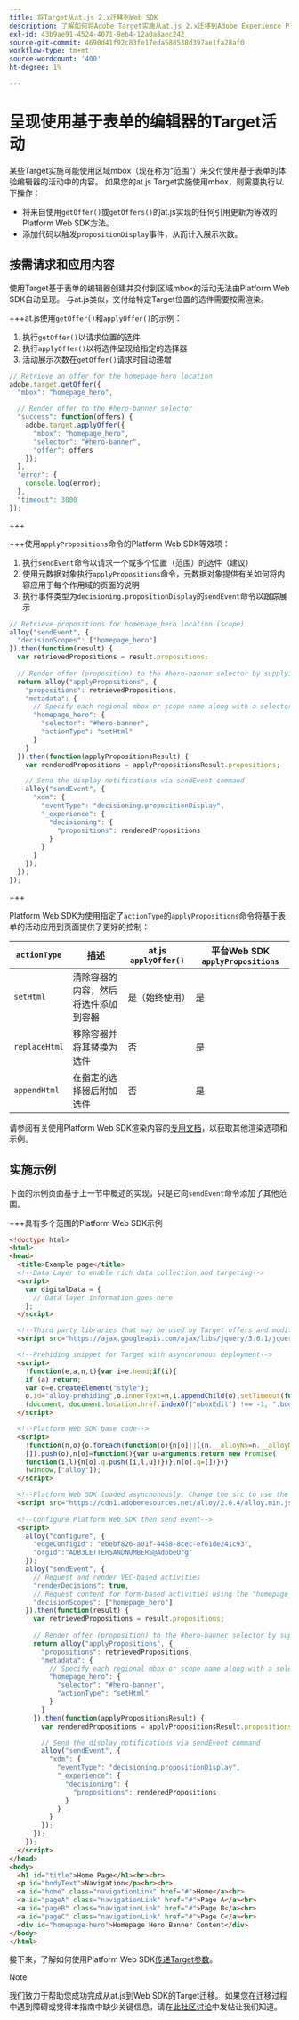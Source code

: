 ```yaml
---
title: 将Target从at.js 2.x迁移到Web SDK
description: 了解如何将Adobe Target实施从at.js 2.x迁移到Adobe Experience Platform Web SDK。 主题包括库概述、实施差异和其他值得注意的标注。
exl-id: 43b9ae91-4524-4071-9eb4-12a0a8aec242
source-git-commit: 4690d41f92c83fe17eda588538d397ae1fa28af0
workflow-type: tm+mt
source-wordcount: '400'
ht-degree: 1%

---
```


# 呈现使用基于表单的编辑器的Target活动

某些Target实施可能使用区域mbox（现在称为“范围”）来交付使用基于表单的体验编辑器的活动中的内容。 如果您的at.js Target实施使用mbox，则需要执行以下操作：

* 将来自使用`getOffer()`或`getOffers()`的at.js实现的任何引用更新为等效的Platform Web SDK方法。
* 添加代码以触发`propositionDisplay`事件，从而计入展示次数。

## 按需请求和应用内容

使用Target基于表单的编辑器创建并交付到区域mbox的活动无法由Platform Web SDK自动呈现。 与at.js类似，交付给特定Target位置的选件需要按需渲染。


+++at.js使用`getOffer()`和`applyOffer()`的示例：

1. 执行`getOffer()`以请求位置的选件
1. 执行`applyOffer()`以将选件呈现给指定的选择器
1. 活动展示次数在`getOffer()`请求时自动递增

```JavaScript
// Retrieve an offer for the homepage-hero location
adobe.target.getOffer({
  "mbox": "homepage_hero",

  // Render offer to the #hero-banner selector
  "success": function(offers) {
    adobe.target.applyOffer({
      "mbox": "homepage_hero",
      "selector": "#hero-banner",
      "offer": offers
    });
  },
  "error": {
    console.log(error);
  },
  "timeout": 3000
});
```

+++

+++使用`applyPropositions`命令的Platform Web SDK等效项：

1. 执行`sendEvent`命令以请求一个或多个位置（范围）的选件（建议）
1. 使用元数据对象执行`applyPropositions`命令，元数据对象提供有关如何将内容应用于每个作用域的页面的说明
1. 执行事件类型为`decisioning.propositionDisplay`的`sendEvent`命令以跟踪展示

```JavaScript
// Retrieve propositions for homepage_hero location (scope)
alloy("sendEvent", {
  "decisionScopes": ["homepage_hero"]
}).then(function(result) {
  var retrievedPropositions = result.propositions;
    
  // Render offer (proposition) to the #hero-banner selector by supplying extra metadata
  return alloy("applyPropositions", {
    "propositions": retrievedPropositions,
    "metadata": {
      // Specify each regional mbox or scope name along with a selector and actionType
      "homepage_hero": {
        "selector": "#hero-banner",
        "actionType": "setHtml"
      }
    }
  }).then(function(applyPropositionsResult) {
    var renderedPropositions = applyPropositionsResult.propositions;

    // Send the display notifications via sendEvent command
    alloy("sendEvent", {
      "xdm": {
        "eventType": "decisioning.propositionDisplay",
        "_experience": {
          "decisioning": {
            "propositions": renderedPropositions
          }
        }
      }
    });
  });
});
```

+++

Platform Web SDK为使用指定了`actionType`的`applyPropositions`命令将基于表单的活动应用到页面提供了更好的控制：

| `actionType` | 描述 | at.js `applyOffer()` | 平台Web SDK `applyPropositions` |
| --- | --- | --- | --- |
| `setHtml` | 清除容器的内容，然后将选件添加到容器 | 是（始终使用） | 是 |
| `replaceHtml` | 移除容器并将其替换为选件 | 否 | 是 |
| `appendHtml` | 在指定的选择器后附加选件 | 否 | 是 |

请参阅有关使用Platform Web SDK渲染内容的[专用文档](https://experienceleague.adobe.com/docs/experience-platform/edge/personalization/rendering-personalization-content.html?lang=zh-Hans)，以获取其他渲染选项和示例。

## 实施示例

下面的示例页面基于上一节中概述的实现，只是它向`sendEvent`命令添加了其他范围。

+++具有多个范围的Platform Web SDK示例

```HTML
<!doctype html>
<html>
<head>
  <title>Example page</title>
  <!--Data Layer to enable rich data collection and targeting-->
  <script>
    var digitalData = { 
      // Data layer information goes here
    };
  </script>

  <!--Third party libraries that may be used by Target offers and modifications-->
  <script src="https://ajax.googleapis.com/ajax/libs/jquery/3.6.1/jquery.min.js"></script>

  <!--Prehiding snippet for Target with asynchronous deployment-->
  <script>
    !function(e,a,n,t){var i=e.head;if(i){
    if (a) return;
    var o=e.createElement("style");
    o.id="alloy-prehiding",o.innerText=n,i.appendChild(o),setTimeout(function(){o.parentNode&&o.parentNode.removeChild(o)},t)}}
    (document, document.location.href.indexOf("mboxEdit") !== -1, ".body { opacity: 0 !important }", 3000);
  </script>

  <!--Platform Web SDK base code-->
  <script>
    !function(n,o){o.forEach(function(o){n[o]||((n.__alloyNS=n.__alloyNS||
    []).push(o),n[o]=function(){var u=arguments;return new Promise(
    function(i,l){n[o].q.push([i,l,u])})},n[o].q=[])})}
    (window,["alloy"]);
  </script>

  <!--Platform Web SDK loaded asynchonously. Change the src to use the latest supported version.-->
  <script src="https://cdn1.adoberesources.net/alloy/2.6.4/alloy.min.js" async></script>
  
  <!--Configure Platform Web SDK then send event-->
  <script>
    alloy("configure", {
      "edgeConfigId": "ebebf826-a01f-4458-8cec-ef61de241c93",
      "orgId":"ADB3LETTERSANDNUMBERS@AdobeOrg"
    });
    alloy("sendEvent", {
      // Request and render VEC-based activities
      "renderDecisions": true,
      // Request content for form-based activities using the "homepage_hero" scope
      "decisionScopes": ["homepage_hero"]
    }).then(function(result) {
      var retrievedPropositions = result.propositions;
        
      // Render offer (proposition) to the #hero-banner selector by supplying extra metadata
      return alloy("applyPropositions", {
        "propositions": retrievedPropositions,
        "metadata": {
          // Specify each regional mbox or scope name along with a selector and actionType
          "homepage_hero": {
            "selector": "#hero-banner",
            "actionType": "setHtml"
          }
        }
      }).then(function(applyPropositionsResult) {
        var renderedPropositions = applyPropositionsResult.propositions;

        // Send the display notifications via sendEvent command
        alloy("sendEvent", {
          "xdm": {
            "eventType": "decisioning.propositionDisplay",
            "_experience": {
              "decisioning": {
                "propositions": renderedPropositions
              }
            }
          }
        });
      });
    });
  </script>
</head>
<body>
  <h1 id="title">Home Page</h1><br><br>
  <p id="bodyText">Navigation</p><br><br>
  <a id="home" class="navigationLink" href="#">Home</a><br>
  <a id="pageA" class="navigationLink" href="#">Page A</a><br>
  <a id="pageB" class="navigationLink" href="#">Page B</a><br>
  <a id="pageC" class="navigationLink" href="#">Page C</a><br>
  <div id="homepage-hero">Homepage Hero Banner Content</div>
</body>
</html>
```

接下来，了解如何使用Platform Web SDK[传递Target参数](send-parameters.md)。

>[!NOTE]
>
>我们致力于帮助您成功完成从at.js到Web SDK的Target迁移。 如果您在迁移过程中遇到障碍或觉得本指南中缺少关键信息，请在[此社区讨论](https://experienceleaguecommunities.adobe.com/t5/adobe-experience-platform-data/tutorial-discussion-migrate-target-from-at-js-to-web-sdk/m-p/575587#M463)中发帖让我们知道。
